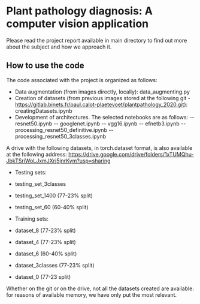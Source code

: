 # Plant pathology diagnosis: A computer vision application
Please read the project report available in main directory to find out more about the subject and how we approach it.

## How to use the code

The code associated with the project is organized as follows:
- Data augmentation (from images directly, locally): data_augmenting.py
- Creation of datasets (from previous images stored at the following git - https://gitlab.binets.fr/paul.calot-plaetevoet/plantpathology_2020.git): creatingDatasets.ipynb
- Development of architectures. The selected notebooks are as follows:
-- resnet50.ipynb
-- googlenet.ipynb
-- vgg16.ipynb
-- efnetb3.ipynb
-- processing_resnet50_definitive.ipynb
-- processing_resnet50_3classes.ipynb

A drive with the following datasets, in torch.dataset format, is also available at the following address: https://drive.google.com/drive/folders/1xTUMQhu-JbkTSriWoLJxmJXrj5jnrKym?usp=sharing

- Testing sets:
- testing_set_3classes
- testing_set_1400 (77-23% split)
- testing_set_60 (60-40% split)

- Training sets:
- dataset_8 (77-23% split)
- dataset_4 (77-23% split)
- dataset_6 (60-40% split)
- dataset_3classes (77-23% split)
- dataset_0 (77-23 split)

Whether on the git or on the drive, not all the datasets created are available: for reasons of available memory, we have only put the most relevant.
